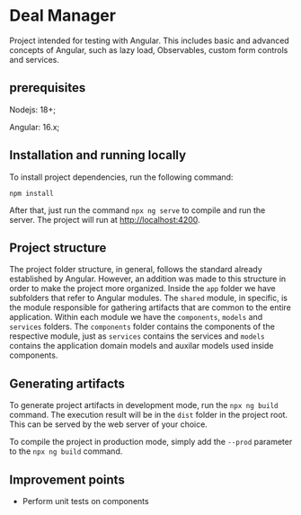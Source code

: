 # Deal Manager

Project intended for testing with Angular. This includes basic and advanced concepts of Angular, such as lazy load, Observables, custom form controls and services.

## prerequisites

Nodejs: 18+;

Angular: 16.x;

## Installation and running locally

To install project dependencies, run the following command:

`npm install`

After that, just run the command `npx ng serve` to compile and run the server. The project will run at [http://localhost:4200](http://localhost:4200).

## Project structure

The project folder structure, in general, follows the standard already established by Angular. However, an addition was made to this structure in order to make the project more organized. Inside the `app` folder we have subfolders that refer to Angular modules. The `shared` module, in specific, is the module responsible for gathering artifacts that are common to the entire application. Within each module we have the `components`, `models` and `services` folders. The `components` folder contains the components of the respective module, just as `services` contains the services and `models` contains the application domain models and auxilar models used inside components.

## Generating artifacts

To generate project artifacts in development mode, run the `npx ng build` command. The execution result will be in the `dist` folder in the project root. This can be served by the web server of your choice.

To compile the project in production mode, simply add the `--prod` parameter to the `npx ng build` command.

## Improvement points
- Perform unit tests on components
